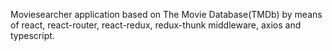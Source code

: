 Moviesearcher application based on The Movie Database(TMDb) by means of react, react-router, react-redux, redux-thunk middleware, axios and typescript.
